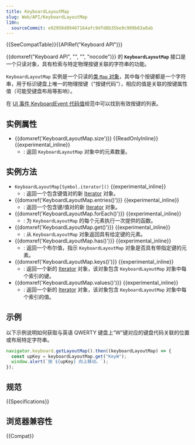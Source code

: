 ```yaml
---
title: KeyboardLayoutMap
slug: Web/API/KeyboardLayoutMap
l10n:
  sourceCommit: e92950d09467164afc9dfd8b35be9c909b63a8ab
---
```


{{SeeCompatTable}}{{APIRef("Keyboard API")}}

{{domxref("Keyboard API", "", "", "nocode")}} 的 **`KeyboardLayoutMap`** 接口是一个只读对象，具有检索与特定物理按键关联的字符串的功能。

`KeyboardLayoutMap` 实例是一个只读的[类 `Map` 对象](/zh-CN/docs/Web/JavaScript/Reference/Global_Objects/Map#类_map_浏览器_api)，其中每个按键都是一个字符串，用于标识键盘上唯一的物理按键（“按键代码”），相应的值是关联的按键属性值（可能受键盘布局等影响）。

在 [UI 事件 KeyboardEvent 代码值](https://www.w3.org/TR/uievents-code/#key-alphanumeric-writing-system)规范中可以找到有效按键的列表。

## 实例属性

- {{domxref('KeyboardLayoutMap.size')}} {{ReadOnlyInline}} {{experimental_inline}}
  - : 返回 `KeyboardLayoutMap` 对象中的元素数量。

## 实例方法

- `KeyboardLayoutMap[Symbol.iterator]()` {{experimental_inline}}
  - : 返回一个包含键值对的新 [Iterator](/zh-CN/docs/Web/JavaScript/Reference/Global_Objects/Iterator) 对象。
- {{domxref('KeyboardLayoutMap.entries()')}} {{experimental_inline}}
  - : 返回一个包含键/值对的新 [Iterator](/zh-CN/docs/Web/JavaScript/Reference/Global_Objects/Iterator) 对象。
- {{domxref('KeyboardLayoutMap.forEach()')}} {{experimental_inline}}
  - : 为 `KeyboardLayoutMap` 的每个元素执行一次提供的函数。
- {{domxref('KeyboardLayoutMap.get()')}} {{experimental_inline}}
  - : 从 `KeyboardLayoutMap` 对象返回具有给定键的元素。
- {{domxref('KeyboardLayoutMap.has()')}} {{experimental_inline}}
  - : 返回一个布尔值，指示 `KeyboardLayoutMap` 对象是否具有带指定键的元素。
- {{domxref('KeyboardLayoutMap.keys()')}} {{experimental_inline}}
  - : 返回一个新的 [Iterator](/zh-CN/docs/Web/JavaScript/Reference/Global_Objects/Iterator) 对象，该对象包含 `KeyboardLayoutMap` 对象中每个索引的键。
- {{domxref('KeyboardLayoutMap.values()')}} {{experimental_inline}}
  - : 返回一个新的 [Iterator](/zh-CN/docs/Web/JavaScript/Reference/Global_Objects/Iterator) 对象，该对象包含 `KeyboardLayoutMap` 对象中每个索引的值。

## 示例

以下示例说明如何获取与英语 QWERTY 键盘上“W”键对应的键盘代码关联的位置或布局特定字符串。

```js
navigator.keyboard.getLayoutMap().then((keyboardLayoutMap) => {
  const upKey = keyboardLayoutMap.get("KeyW");
  window.alert(`按 ${upKey} 向上移动。`);
});
```

## 规范

{{Specifications}}

## 浏览器兼容性

{{Compat}}
